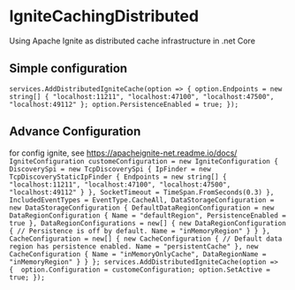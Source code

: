 # IgniteCachingDistributed
Using Apache Ignite as distributed cache infrastructure in .net Core

## Simple configuration
``
services.AddDistributedIgniteCache(option =>
{
    option.Endpoints = new string[]
        {
            "localhost:11211",
            "localhost:47100",
            "localhost:47500",
            "localhost:49112"
        };
    option.PersistenceEnabled = true;
});
``

## Advance Configuration
for config ignite, see https://apacheignite-net.readme.io/docs/
``
IgniteConfiguration customeConfiguration = new IgniteConfiguration
  {
      DiscoverySpi = new TcpDiscoverySpi
      {
          IpFinder = new TcpDiscoveryStaticIpFinder
          {
              Endpoints = new string[]
              {
                  "localhost:11211",
                  "localhost:47100",
                  "localhost:47500",
                  "localhost:49112"
              }
          },
          SocketTimeout = TimeSpan.FromSeconds(0.3)
      },
      IncludedEventTypes = EventType.CacheAll,
      DataStorageConfiguration = new DataStorageConfiguration
      {
          DefaultDataRegionConfiguration = new DataRegionConfiguration
          {
              Name = "defaultRegion",
              PersistenceEnabled = true
          },
          DataRegionConfigurations = new[]
          {
                  new DataRegionConfiguration
                  {
                      // Persistence is off by default.
                      Name = "inMemoryRegion"
                  }
              }
      },
      CacheConfiguration = new[]
      {
          new CacheConfiguration
          {
              // Default data region has persistence enabled.
              Name = "persistentCache"
          },
          new CacheConfiguration
          {
              Name = "inMemoryOnlyCache",
              DataRegionName = "inMemoryRegion"
          }
      }
  };
  services.AddDistributedIgniteCache(option => 
  { 
      option.Configuration = customeConfiguration;
      option.SetActive = true;
  });
  ``

